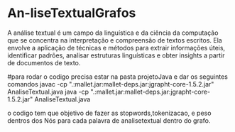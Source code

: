 # An-liseTextualGrafos
A análise textual é um campo da linguística e da ciência da computação que se concentra na interpretação e compreensão de textos escritos. Ela envolve a aplicação de técnicas e métodos para extrair informações úteis, identificar padrões, analisar estruturas linguísticas e obter insights a partir de documentos de texto.




#para rodar o codigo precisa estar na pasta projetoJava e dar os seguintes comandos
javac -cp ".:mallet.jar:mallet-deps.jar:jgrapht-core-1.5.2.jar" AnaliseTextual.java
java -cp ".:mallet.jar:mallet-deps.jar:jgrapht-core-1.5.2.jar" AnaliseTextual.java


o codigo tem que objetivo de fazer as stopwords,tokenizacao, e peso dentros dos Nós para cada palavra de analisetextual dentro do grafo.
